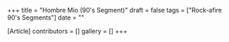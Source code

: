 +++
title = "Hombre Mio (90's Segment)"
draft = false
tags = ["Rock-afire 90's Segments"]
date = ""

[Article]
contributors = []
gallery = []
+++